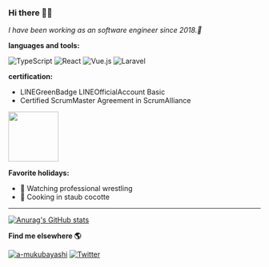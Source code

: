 ### Hi there 👋😄

*I have been working as an software engineer since 2018.🍍*

**languages and tools:**

![TypeScript](https://img.shields.io/badge/typescript-%23007ACC.svg?style=for-the-badge&logo=typescript&logoColor=white)
![React](https://img.shields.io/badge/react-%2320232a.svg?style=for-the-badge&logo=react&logoColor=%2361DAFB)
![Vue.js](https://img.shields.io/badge/vuejs-%2335495e.svg?style=for-the-badge&logo=vuedotjs&logoColor=%234FC08D)
![Laravel](https://img.shields.io/badge/laravel-%23FF2D20.svg?style=for-the-badge&logo=laravel&logoColor=white)

**certification:**
- LINEGreenBadge LINEOfficialAccount Basic
- Certified ScrumMaster Agreement in ScrumAlliance
<img src="https://user-images.githubusercontent.com/45552269/172081898-d6e37c5b-a60d-4f14-afd4-d9e4641696b5.png" width="100">

**Favorite holidays:**
- 🤼 Watching professional wrestling
- 🥘 Cooking in staub cocotte

___

[![Anurag's GitHub stats](https://github-readme-stats.vercel.app/api?username=a-mukubayashi&show_icons=true&theme=radical)](https://github.com/anuraghazra/github-readme-stats)

**Find me elsewhere 🌎**

[![a-mukubayashi](https://img.shields.io/badge/LinkedIn-0077B5?style=for-the-badge&logo=linkedin&logoColor=white)](https://www.linkedin.com/in/aya-mukubayashi-611303160/)
[![Twitter](https://img.shields.io/badge/Twitter-1DA1F2?style=for-the-badge&logo=twitter&logoColor=white)](https://twitter.com/su_mi1228)
